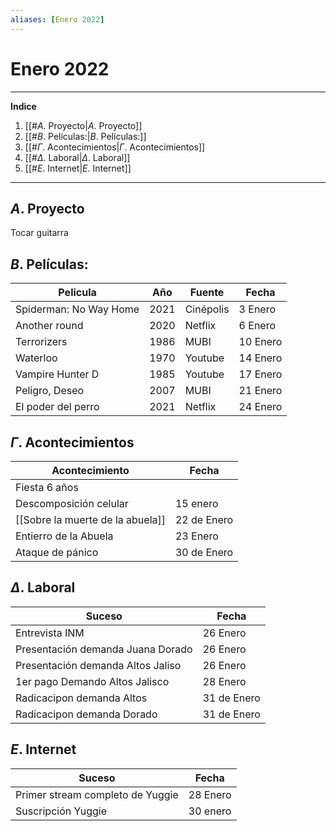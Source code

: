 ```yaml
---
aliases: [Enero 2022]
---
```


# Enero 2022
---
**Indice**
1. [[#$A$. Proyecto|$A$. Proyecto]]
1. [[#$B$. Películas:|$B$. Películas:]]
1. [[#$\Gamma$. Acontecimientos|$\Gamma$. Acontecimientos]]
1. [[#$\Delta$. Laboral|$\Delta$. Laboral]]
1. [[#$E$. Internet|$E$. Internet]]


---


##  $A$. Proyecto
Tocar guitarra

## $B$. Películas:

|Pelicula|Año|Fuente| Fecha|
|---|---|---|---|
|Spiderman: No Way Home| 2021 |Cinépolis|3 Enero|
|Another round |2020| Netflix|6 Enero|
|Terrorizers |1986| MUBI|10 Enero|
|Waterloo |1970 |Youtube|14 Enero|
|Vampire Hunter D|1985|Youtube|17 Enero|
|Peligro, Deseo|2007|MUBI|21 Enero|
|El poder del perro|2021|Netflix|24 Enero|

## $\Gamma$. Acontecimientos
|Acontecimiento|Fecha|
|---|---|
|Fiesta 6 años ||
|Descomposición celular | 15 enero|
|[[Sobre la muerte de la abuela]] |22 de Enero|
|Entierro de la Abuela|23 Enero|
|Ataque de pánico|30 de Enero|

## $\Delta$. Laboral
|Suceso|Fecha|
|---|---|
|Entrevista INM|26 Enero|
|Presentación demanda Juana Dorado|26 Enero|
|Presentación demanda Altos Jaliso|26 Enero|
|1er pago Demando Altos Jalisco|28 Enero|
|Radicacipon demanda Altos|31 de Enero|
|Radicacipon demanda Dorado|31 de Enero|

## $E$. Internet
|Suceso|Fecha|
|---|---|
|Primer stream completo de Yuggie|28 Enero|
|Suscripción Yuggie|30 enero|